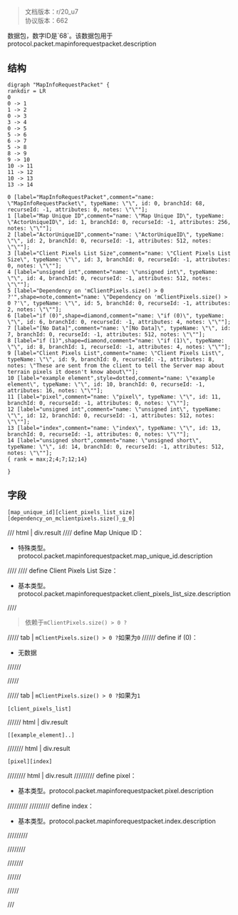 # <!-- md:samp MapInfoRequestPacket -->

> 文档版本：r/20_u7<br/>协议版本：662

<!-- md:samp MapInfoRequestPacket -->数据包，数字ID是`68`。该数据包用于protocol.packet.mapinforequestpacket.description

## 结构

```viz
digraph "MapInfoRequestPacket" {
rankdir = LR
0
0 -> 1
1 -> 2
0 -> 3
3 -> 4
0 -> 5
5 -> 6
6 -> 7
5 -> 8
8 -> 9
9 -> 10
10 -> 11
11 -> 12
10 -> 13
13 -> 14

0 [label="MapInfoRequestPacket",comment="name: \"MapInfoRequestPacket\", typeName: \"\", id: 0, branchId: 68, recurseId: -1, attributes: 0, notes: \"\""];
1 [label="Map Unique ID",comment="name: \"Map Unique ID\", typeName: \"ActorUniqueID\", id: 1, branchId: 0, recurseId: -1, attributes: 256, notes: \"\""];
2 [label="ActorUniqueID",comment="name: \"ActorUniqueID\", typeName: \"\", id: 2, branchId: 0, recurseId: -1, attributes: 512, notes: \"\""];
3 [label="Client Pixels List Size",comment="name: \"Client Pixels List Size\", typeName: \"\", id: 3, branchId: 0, recurseId: -1, attributes: 0, notes: \"\""];
4 [label="unsigned int",comment="name: \"unsigned int\", typeName: \"\", id: 4, branchId: 0, recurseId: -1, attributes: 512, notes: \"\""];
5 [label="Dependency on 'mClientPixels.size() > 0 ?'",shape=note,comment="name: \"Dependency on 'mClientPixels.size() > 0 ?'\", typeName: \"\", id: 5, branchId: 0, recurseId: -1, attributes: 2, notes: \"\""];
6 [label="if (0)",shape=diamond,comment="name: \"if (0)\", typeName: \"\", id: 6, branchId: 0, recurseId: -1, attributes: 4, notes: \"\""];
7 [label="[No Data]",comment="name: \"[No Data]\", typeName: \"\", id: 7, branchId: 0, recurseId: -1, attributes: 512, notes: \"\""];
8 [label="if (1)",shape=diamond,comment="name: \"if (1)\", typeName: \"\", id: 8, branchId: 1, recurseId: -1, attributes: 4, notes: \"\""];
9 [label="Client Pixels List",comment="name: \"Client Pixels List\", typeName: \"\", id: 9, branchId: 0, recurseId: -1, attributes: 8, notes: \"These are sent from the client to tell the Server map about terrain pixels it doesn't know about\""];
10 [label="example element",style=dotted,comment="name: \"example element\", typeName: \"\", id: 10, branchId: 0, recurseId: -1, attributes: 16, notes: \"\""];
11 [label="pixel",comment="name: \"pixel\", typeName: \"\", id: 11, branchId: 0, recurseId: -1, attributes: 0, notes: \"\""];
12 [label="unsigned int",comment="name: \"unsigned int\", typeName: \"\", id: 12, branchId: 0, recurseId: -1, attributes: 512, notes: \"\""];
13 [label="index",comment="name: \"index\", typeName: \"\", id: 13, branchId: 0, recurseId: -1, attributes: 0, notes: \"\""];
14 [label="unsigned short",comment="name: \"unsigned short\", typeName: \"\", id: 14, branchId: 0, recurseId: -1, attributes: 512, notes: \"\""];
{ rank = max;2;4;7;12;14}

}

```

## 字段

```title='MapInfoRequestPacket'
[map_unique_id][client_pixels_list_size][dependency_on_mclientpixels.size()_g_0]
```

/// html | div.result
//// define
Map Unique ID：[<!-- md:samp ActorUniqueID -->](../types/actoruniqueid.md)

- 特殊类型。protocol.packet.mapinforequestpacket.map_unique_id.description


////
//// define
Client Pixels List Size：<!-- md:samp unsigned int -->

- 基本类型。protocol.packet.mapinforequestpacket.client_pixels_list_size.description


////
> 依赖于`mClientPixels.size() > 0 ?`

///// tab | `mClientPixels.size() > 0 ?`如果为`0`
////// define
if (0)：<!-- md:samp [No Data] -->

- 无数据


//////

/////

///// tab | `mClientPixels.size() > 0 ?`如果为`1`
```title='if (1)'
[client_pixels_list]
```

////// html | div.result
```title='Client Pixels List'
[[example_element]..]
```

/////// html | div.result
```title='示例元素'
[pixel][index]
```

//////// html | div.result
///////// define
pixel：<!-- md:samp unsigned int -->

- 基本类型。protocol.packet.mapinforequestpacket.pixel.description


/////////
///////// define
index：<!-- md:samp unsigned short -->

- 基本类型。protocol.packet.mapinforequestpacket.index.description


/////////

////////

///////

//////

/////

///

